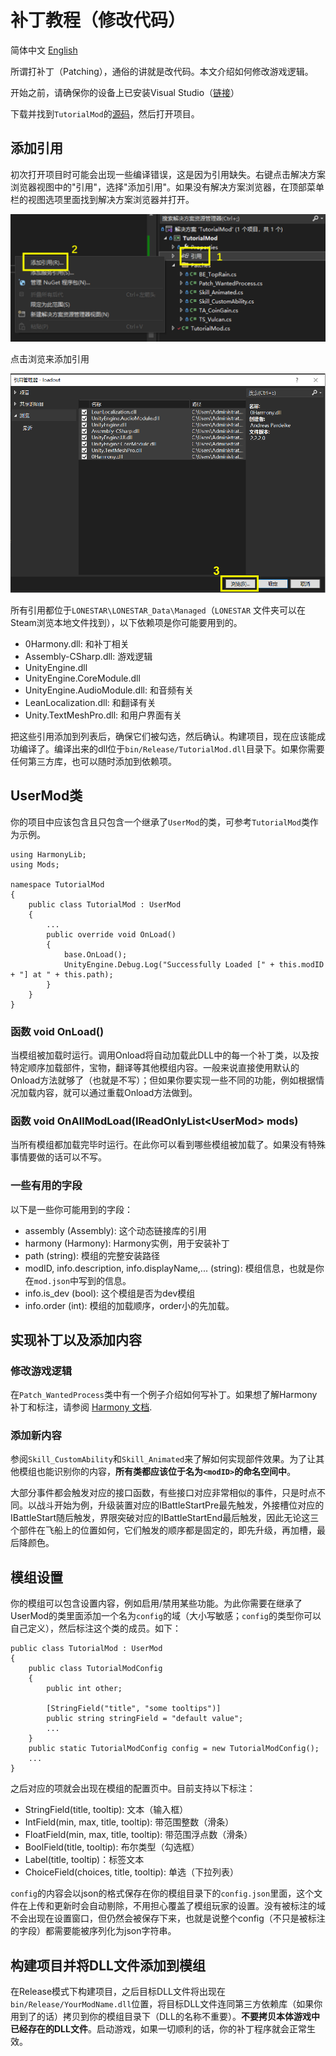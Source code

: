 # 补丁教程（修改代码）

简体中文 [English](Patch_EN.md)

所谓打补丁（Patching），通俗的讲就是改代码。本文介绍如何修改游戏逻辑。

开始之前，请确保你的设备上已安装Visual Studio（[链接](https://visualstudio.microsoft.com/downloads/)）

下载并找到`TutorialMod`的[源码](../TutorialMod_code)，然后打开项目。

## 添加引用

初次打开项目时可能会出现一些编译错误，这是因为引用缺失。右键点击解决方案浏览器视图中的"引用"，选择"添加引用"。如果没有解决方案浏览器，在顶部菜单栏的视图选项里面找到解决方案浏览器并打开。

![dependencies_zh.png](../images/dependencies_zh.png)

点击浏览来添加引用

![dependencies2_zh.png](../images/dependencies2_zh.png)

所有引用都位于`LONESTAR\LONESTAR_Data\Managed`（`LONESTAR` 文件夹可以在Steam浏览本地文件找到），以下依赖项是你可能要用到的。

- 0Harmony.dll: 和补丁相关
- Assembly-CSharp.dll: 游戏逻辑
- UnityEngine.dll
- UnityEngine.CoreModule.dll
- UnityEngine.AudioModule.dll: 和音频有关
- LeanLocalization.dll: 和翻译有关
- Unity.TextMeshPro.dll: 和用户界面有关

把这些引用添加到列表后，确保它们被勾选，然后确认。构建项目，现在应该能成功编译了。编译出来的dll位于`bin/Release/TutorialMod.dll`目录下。如果你需要任何第三方库，也可以随时添加到依赖项。

## UserMod类
你的项目中应该包含且只包含一个继承了`UserMod`的类，可参考`TutorialMod`类作为示例。

```
using HarmonyLib;
using Mods;

namespace TutorialMod
{
    public class TutorialMod : UserMod
    {
        ...
        public override void OnLoad()
        {
            base.OnLoad();
            UnityEngine.Debug.Log("Successfully Loaded [" + this.modID + "] at " + this.path);
        }
    }
}
```

### 函数 void OnLoad()

当模组被加载时运行。调用Onload将自动加载此DLL中的每一个补丁类，以及按特定顺序加载部件，宝物，翻译等其他模组内容。一般来说直接使用默认的Onload方法就够了（也就是不写）；但如果你要实现一些不同的功能，例如根据情况加载内容，就可以通过重载Onload方法做到。

### 函数 void OnAllModLoad(IReadOnlyList\<UserMod\> mods)

当所有模组都加载完毕时运行。在此你可以看到哪些模组被加载了。如果没有特殊事情要做的话可以不写。

### 一些有用的字段

以下是一些你可能用到的字段：

- assembly (Assembly): 这个动态链接库的引用
- harmony (Harmony): Harmony实例，用于安装补丁
- path (string): 模组的完整安装路径
- modID, info.description, info.displayName,... (string): 模组信息，也就是你在`mod.json`中写到的信息。
- info.is_dev (bool): 这个模组是否为dev模组
- info.order (int): 模组的加载顺序，order小的先加载。

## 实现补丁以及添加内容

### 修改游戏逻辑

在`Patch_WantedProcess`类中有一个例子介绍如何写补丁。如果想了解Harmony补丁和标注，请参阅
[Harmony 文档](https://harmony.pardeike.net/articles/intro.html).

### 添加新内容

参阅`Skill_CustomAbility`和`Skill_Animated`来了解如何实现部件效果。为了让其他模组也能识别你的内容，**所有类都应该位于名为`<modID>`的命名空间中**。

大部分事件都会触发对应的接口函数，有些接口对应非常相似的事件，只是时点不同。以战斗开始为例，升级装置对应的IBattleStartPre最先触发，外接槽位对应的IBattleStart随后触发，界限突破对应的IBattleStartEnd最后触发，因此无论这三个部件在飞船上的位置如何，它们触发的顺序都是固定的，即先升级，再加槽，最后降颜色。

## 模组设置
你的模组可以包含设置内容，例如启用/禁用某些功能。为此你需要在继承了UserMod的类里面添加一个名为`config`的域（大小写敏感；`config`的类型你可以自己定义），然后标注这个类的成员。如下：

```
public class TutorialMod : UserMod
{
    public class TutorialModConfig
    {
        public int other;

        [StringField("title", "some tooltips")]
        public string stringField = "default value";
        ...
    }
    public static TutorialModConfig config = new TutorialModConfig();
    ...
}
```

之后对应的项就会出现在模组的配置页中。目前支持以下标注：
- StringField(title, tooltip): 文本（输入框）
- IntField(min, max, title, tooltip): 带范围整数（滑条）
- FloatField(min, max, title, tooltip): 带范围浮点数（滑条）
- BoolField(title, tooltip): 布尔类型（勾选框）
- Label(title, tooltip)：标签文本
- ChoiceField(choices, title, tooltip): 单选（下拉列表）

`config`的内容会以json的格式保存在你的模组目录下的`config.json`里面，这个文件在上传和更新时会自动剔除，不用担心覆盖了模组玩家的设置。没有被标注的域不会出现在设置窗口，但仍然会被保存下来，也就是说整个config（不只是被标注的字段）都需要能被序列化为json字符串。

## 构建项目并将DLL文件添加到模组

在Release模式下构建项目，之后目标DLL文件将出现在`bin/Release/YourModName.dll`位置，将目标DLL文件连同第三方依赖库（如果你用到了的话）拷贝到你的模组目录下（DLL的名称不重要）。**不要拷贝本体游戏中已经存在的DLL文件**。启动游戏，如果一切顺利的话，你的补丁程序就会正常生效。